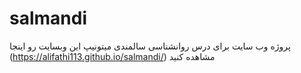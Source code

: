 # salmandi
پروژه وب سایت برای درس روانشناسی سالمندی
میتونیپ این وبسایت رو اینجا (https://alifathi113.github.io/salmandi/) مشاهده کنید
